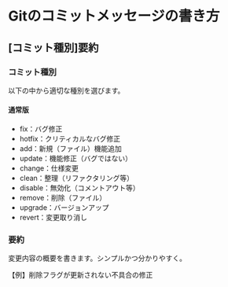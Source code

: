 # Gitのコミットメッセージの書き方

## [コミット種別]要約

### コミット種別

以下の中から適切な種別を選びます。

#### 通常版
- fix：バグ修正
- hotfix：クリティカルなバグ修正
- add：新規（ファイル）機能追加
- update：機能修正（バグではない）
- change：仕様変更
- clean：整理（リファクタリング等）
- disable：無効化（コメントアウト等）
- remove：削除（ファイル）
- upgrade：バージョンアップ
- revert：変更取り消し

### 要約

変更内容の概要を書きます。シンプルかつ分かりやすく。

【例】削除フラグが更新されない不具合の修正
